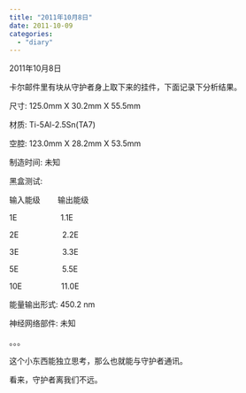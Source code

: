 ```yaml
---
title: "2011年10月8日"
date: 2011-10-09
categories: 
  - "diary"
---
```


2011年10月8日

卡尔邮件里有块从守护者身上取下来的挂件，下面记录下分析结果。

尺寸: 125.0mm X 30.2mm X 55.5mm

材质: Ti-5Al-2.5Sn(TA7)

空腔: 123.0mm X 28.2mm X 53.5mm

制造时间: 未知

黑盒测试:

输入能级        输出能级

1E                    1.1E

2E                    2.2E

3E                    3.3E

5E                    5.5E

10E                  11.0E

能量输出形式: 450.2 nm

神经网络部件: 未知

。。。

这个小东西能独立思考，那么也就能与守护者通讯。

看来，守护者离我们不远。
